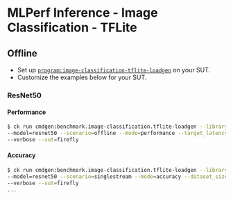 # MLPerf Inference - Image Classification - TFLite

## Offline

- Set up [`program:image-classification-tflite-loadgen`](https://github.com/ctuning/ck-mlperf/blob/master/program/image-classification-tflite-loadgen/README.md) on your SUT.
- Customize the examples below for your SUT.

### ResNet50

#### Performance

```bash
$ ck run cmdgen:benchmark.image-classification.tflite-loadgen --library=tflite-v2.5.0-ruy \
--model=resnet50 --scenario=offline --mode=performance --target_latency=400 \
--verbose --sut=firefly
```

#### Accuracy

```bash
$ ck run cmdgen:benchmark.image-classification.tflite-loadgen --library=tflite-v2.5.0-ruy \
--model=resnet50 --scenario=singlestream --mode=accuracy --dataset_size=50000 \
--verbose --sut=firefly
...
```
